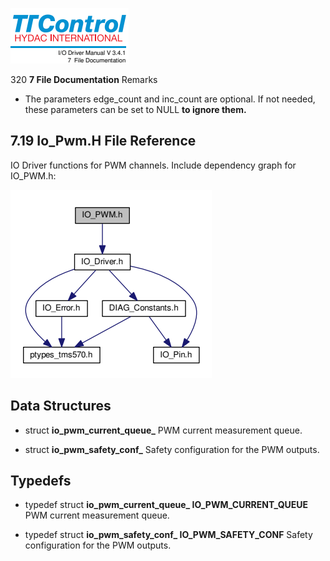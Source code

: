 

![0_image_0.png](0_image_0.png)

320 **7 File Documentation**
Remarks
- The parameters edge_count and inc_count are optional. If not needed, these parameters can be set to NULL **to ignore them.**

## 7.19 Io_Pwm.H File Reference

IO Driver functions for PWM channels. Include dependency graph for IO_PWM.h:

![0_image_1.png](0_image_1.png)

## Data Structures

- struct **io_pwm_current_queue_**
PWM current measurement queue.

- struct **io_pwm_safety_conf_**
Safety configuration for the PWM outputs.

## Typedefs

- typedef struct **io_pwm_current_queue_ IO_PWM_CURRENT_QUEUE**
PWM current measurement queue.

- typedef struct **io_pwm_safety_conf_ IO_PWM_SAFETY_CONF**
Safety configuration for the PWM outputs.